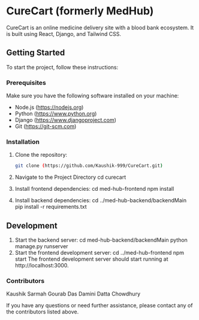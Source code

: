 # CureCart (formerly MedHub)

CureCart is an online medicine delivery site with a blood bank ecosystem. It is built using React, Django, and Tailwind CSS.

## Getting Started

To start the project, follow these instructions:

### Prerequisites

Make sure you have the following software installed on your machine:

- Node.js (https://nodejs.org)
- Python (https://www.python.org)
- Django (https://www.djangoproject.com)
- Git (https://git-scm.com)

### Installation

1. Clone the repository:

   ```bash
   git clone (https://github.com/Kaushik-999/CureCart.git)
2. Navigate to the Project Directory
   cd curecart
3. Install frontend dependencies:
   cd med-hub-frontend
   npm install
4. Install backend dependencies:
   cd ../med-hub-backend/backendMain
   pip install -r requirements.txt

## Development
1. Start the backend server:
   cd med-hub-backend/backendMain
   python manage.py runserver
2. Start the frontend development server:
   cd ../med-hub-frontend
   npm start
The frontend development server should start running at http://localhost:3000.

### Contributors
  Kaushik Sarmah
  Gourab Das
  Damini Datta Chowdhury

If you have any questions or need further assistance, please contact any of the contributors listed above.
